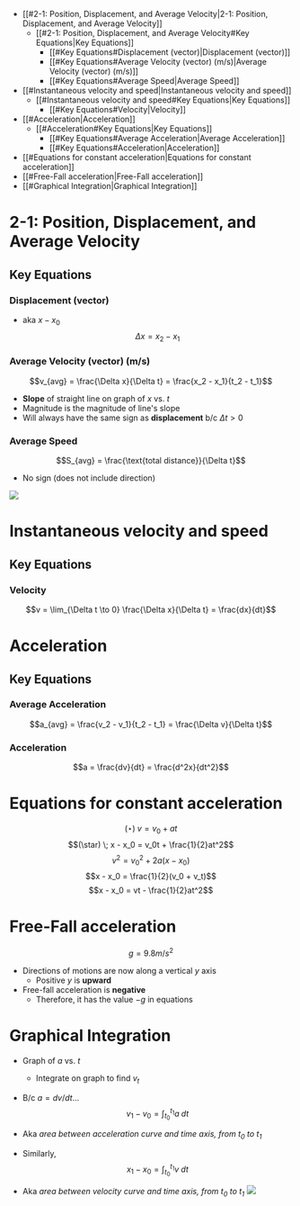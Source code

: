 - [[#2-1: Position, Displacement, and Average Velocity|2-1: Position, Displacement, and Average Velocity]]
	- [[#2-1: Position, Displacement, and Average Velocity#Key Equations|Key Equations]]
		- [[#Key Equations#Displacement (vector)|Displacement (vector)]]
		- [[#Key Equations#Average Velocity (vector) (m/s)|Average Velocity (vector) (m/s)]]
		- [[#Key Equations#Average Speed|Average Speed]]
- [[#Instantaneous velocity and speed|Instantaneous velocity and speed]]
	- [[#Instantaneous velocity and speed#Key Equations|Key Equations]]
		- [[#Key Equations#Velocity|Velocity]]
- [[#Acceleration|Acceleration]]
	- [[#Acceleration#Key Equations|Key Equations]]
		- [[#Key Equations#Average Acceleration|Average Acceleration]]
		- [[#Key Equations#Acceleration|Acceleration]]
- [[#Equations for constant acceleration|Equations for constant acceleration]]
- [[#Free-Fall acceleration|Free-Fall acceleration]]
- [[#Graphical Integration|Graphical Integration]]



# 2-1: Position, Displacement, and Average Velocity

## Key Equations
### Displacement (vector)
- aka $x - x_0$
$$\Delta x = x_2 - x_1$$

### Average Velocity (vector) (m/s)
$$v_{avg} = \frac{\Delta x}{\Delta t} = \frac{x_2 - x_1}{t_2 - t_1}$$
- **Slope** of straight line on graph of $x$ vs. $t$
- Magnitude is the magnitude of line's slope
- Will always have the same sign as **displacement** b/c $\Delta t > 0$

### Average Speed
$$S_{avg} = \frac{\text{total distance}}{\Delta t}$$
- No sign (does not include direction)

![](Pasted%20image%2020230622113413.png)


# Instantaneous velocity and speed
## Key Equations

### Velocity
$$v = \lim_{\Delta t \to 0} \frac{\Delta x}{\Delta t} = \frac{dx}{dt}$$

# Acceleration
## Key Equations

### Average Acceleration
$$a_{avg} = \frac{v_2 - v_1}{t_2 - t_1} = \frac{\Delta v}{\Delta t}$$

### Acceleration
$$a = \frac{dv}{dt} = \frac{d^2x}{dt^2}$$



# Equations for constant acceleration

$$(\star)\; v = v_0 + at$$
$$(\star) \; x - x_0 = v_0t + \frac{1}{2}at^2$$
$$v^2 = v^2_0 + 2a(x - x_0)$$
$$x - x_0 = \frac{1}{2}(v_0 + v_t)$$
$$x - x_0 = vt - \frac{1}{2}at^2$$

# Free-Fall acceleration
$$g = 9.8 m/s^2$$
- Directions of motions are now along a vertical $y$ axis
	- Positive $y$ is **upward**
- Free-fall acceleration is **negative**
	- Therefore, it has the value $-g$ in equations


# Graphical Integration
- Graph of $a$ vs. $t$
	- Integrate on graph to find $v_t$
- B/c $a = dv/dt$...
$$v_1 - v_0 = \int_{t_0}^{t_1} a \; dt$$
- Aka *area between acceleration curve and time axis, from $t_0$ to $t_1$*

- Similarly, 
$$x_1 - x_0 = \int_{t_0}^{t_1} v \; dt$$
- Aka *area between velocity curve and time axis, from $t_0$ to $t_1$*
![](Pasted%20image%2020230622124624.png)
